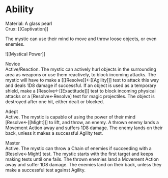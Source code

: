 # Ability
Material: A glass pearl<br>Crux: [[Captivation]]

The mystic can use their mind to move and throw loose objects, or even enemies.

![[Mystical Power]]

Novice<br>Active/Reaction. The mystic can actively hurl objects in the surrounding area as weapons or use them reactively, to block incoming attacks. The mystic will have to make a \[[[Resolve]]←[[Agility]]\] test to attack this way and deals 1D8 damage if successful. If an object is used as a temporary shield, make a \[Resolve←[[Exactitude]]\] test to block incoming physical attacks or a \[Resolve←Resolve\] test for magic projectiles. The object is destroyed after one hit, either dealt or blocked.

Adept<br>Active. The mystic is capable of using the power of their mind \[Resolve←[[Might]]\] to lift, and throw, an enemy. A thrown enemy lands a Movement Action away and suffers 1D8 damage. The enemy lands on their back, unless it makes a successful Agility test.

Master<br>Active. The mystic can throw a Chain of enemies if succeeding with a \[Resolve←Might\] test. The mystic starts with the first target and keeps making tests until one fails. The thrown enemies land a Movement Action away and suffer 1D8 damage. The enemies land on their back, unless they make a successful test against Agility.